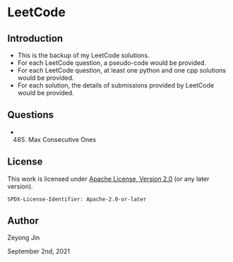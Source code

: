 # LeetCode

## Introduction
- This is the backup of my LeetCode solutions.
- For each LeetCode question, a pseudo-code would be provided.
- For each LeetCode question, at least one python and one cpp solutions would be provided.
- For each solution, the details of submissions provided by LeetCode would be provided.

## Questions
- 485. Max Consecutive Ones

## License

This work is licensed under [Apache License, Version 2.0](https://www.apache.org/licenses/LICENSE-2.0) (or any later version). 

`SPDX-License-Identifier: Apache-2.0-or-later`

## Author

Zeyong Jin

September 2nd, 2021
